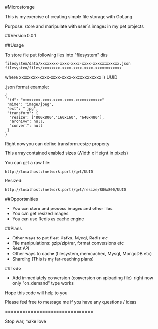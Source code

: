 #Microstorage

This is my exercise of creating simple file storage with GoLang

Purpose: store and manipulate with user`s images in my pet projects 

##Version 0.0.1

##Usage

To store file put following iles into "filesystem" dirs
```
filesystem/data/xxxxxxxx-xxxx-xxxx-xxxx-xxxxxxxxxxxx.json
filesystem/files/xxxxxxxx-xxxx-xxxx-xxxx-xxxxxxxxxxxx
```

where xxxxxxxx-xxxx-xxxx-xxxx-xxxxxxxxxxxx is UUID

.json format example:
```
{
 "id": "xxxxxxxx-xxxx-xxxx-xxxx-xxxxxxxxxxxx",
 "mime": "image/jpeg",
 "ext": ".jpg",
 "transform": {
  "resize": ["800x800","160x160", "640x480"],
  "archive": null,
  "convert": null
 }
}
```

Right now you can define transform.resize property

This array contained enabled sizes (Width x Height in pixels)

You can get a raw file:
```
http://localhost:(network.port)/get/UUID
```

Resized:
```
http://localhost:(network.port)/get/resize/800x800/UUID
```


##Opportunities

* You can store and process images and other files
* You can get resized images
* You can use Redis as cache engine


##Plans
* Other ways to put files: Kafka, Mysql, Redis etc
* File manipulations: gzip/zip/rar, format conversions etc
* Rest API
* Other ways to cache (filesystem, memcached, Mysql, MongoDB etc)
* Sharding (This is my far-reaching plans)

##Todo
* Add immediately conversion (conversion on uploading file), right now only "on_demand" type works  

Hope this code will help to you

Please feel free to message me if you have any questions / ideas

===============================

Stop war, make love